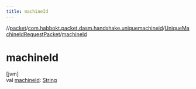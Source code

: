 ```yaml
---
title: machineId
---
```

//[packet](../../../index.html)/[com.habbokt.packet.dasm.handshake.uniquemachineid](../index.html)/[UniqueMachineIdRequestPacket](index.html)/[machineId](machine-id.html)



# machineId



[jvm]\
val [machineId](machine-id.html): [String](https://kotlinlang.org/api/latest/jvm/stdlib/kotlin/-string/index.html)




